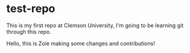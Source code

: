 # test-repo
This is my first repo at Clemson University, I'm going to be learning git through this repo.

Hello, this is Zoie making some changes and contributions!
